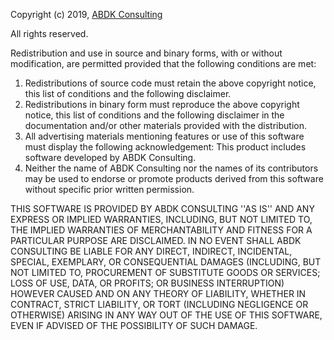 Copyright (c) 2019, [ABDK Consulting](https://abdk.consulting/)

All rights reserved.

Redistribution and use in source and binary forms, with or without modification,
are permitted provided that the following conditions are met:

1. Redistributions of source code must retain the above copyright notice, this
   list of conditions and the following disclaimer.
2. Redistributions in binary form must reproduce the above copyright notice,
   this list of conditions and the following disclaimer in the documentation
   and/or other materials provided with the distribution.
3. All advertising materials mentioning features or use of this software must
   display the following acknowledgement: This product includes software
   developed by ABDK Consulting.
4. Neither the name of ABDK Consulting nor the names of its contributors may be
   used to endorse or promote products derived from this software without
   specific prior written permission.

THIS SOFTWARE IS PROVIDED BY ABDK CONSULTING ''AS IS'' AND ANY EXPRESS OR
IMPLIED WARRANTIES, INCLUDING, BUT NOT LIMITED TO, THE IMPLIED WARRANTIES OF
MERCHANTABILITY AND FITNESS FOR A PARTICULAR PURPOSE ARE DISCLAIMED. IN NO EVENT
SHALL ABDK CONSULTING BE LIABLE FOR ANY DIRECT, INDIRECT, INCIDENTAL, SPECIAL,
EXEMPLARY, OR CONSEQUENTIAL DAMAGES (INCLUDING, BUT NOT LIMITED TO, PROCUREMENT
OF SUBSTITUTE GOODS OR SERVICES; LOSS OF USE, DATA, OR PROFITS; OR BUSINESS
INTERRUPTION) HOWEVER CAUSED AND ON ANY THEORY OF LIABILITY, WHETHER IN
CONTRACT, STRICT LIABILITY, OR TORT (INCLUDING NEGLIGENCE OR OTHERWISE) ARISING
IN ANY WAY OUT OF THE USE OF THIS SOFTWARE, EVEN IF ADVISED OF THE POSSIBILITY
OF SUCH DAMAGE.
